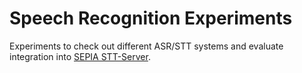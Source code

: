 # Speech Recognition Experiments

Experiments to check out different ASR/STT systems and evaluate integration into [SEPIA STT-Server](https://github.com/SEPIA-Framework/sepia-stt-server).
